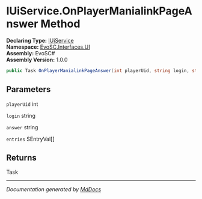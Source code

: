 ﻿<!--  
  <auto-generated>   
    The contents of this file were generated by a tool.  
    Changes to this file may be list if the file is regenerated  
  </auto-generated>   
-->

# IUiService.OnPlayerManialinkPageAnswer Method

**Declaring Type:** [IUiService](../index.md)  
**Namespace:** [EvoSC.Interfaces.UI](../../index.md)  
**Assembly:** EvoSC\#  
**Assembly Version:** 1.0.0

```csharp
public Task OnPlayerManialinkPageAnswer(int playerUid, string login, string answer, SEntryVal[] entries);
```

## Parameters

`playerUid`  int

`login`  string

`answer`  string

`entries`  SEntryVal\[\]

## Returns

Task

___

*Documentation generated by [MdDocs](https://github.com/ap0llo/mddocs)*
